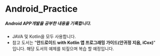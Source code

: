# Android_Practice
##### Android APP개발을 공부한 내용을 기록합니다.

* JAVA 및 Kotlin을 모두 사용합니다.
* 참고 도서는 "**안드로이드 with Kotlin 앱 프로그래밍 가이드(안귀정 지음, iCox)**" 입니다. 해당 도서의 예제를 되짚으며 복습 할 예정입니다.
